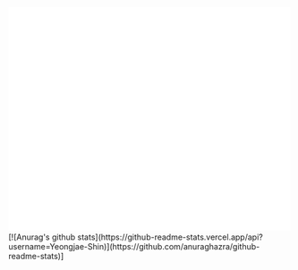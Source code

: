<div align="center">
	<br>
	<img src="https://raw.githubusercontent.com/Yeongjae-Shin/Yeongjae-Shin/main/header.svg" width="800" height="400">
	<br>
</div>
[![Anurag's github stats](https://github-readme-stats.vercel.app/api?username=Yeongjae-Shin)](https://github.com/anuraghazra/github-readme-stats)]
